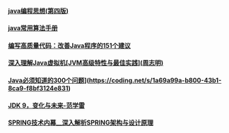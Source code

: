 ####  [java编程思想(第四版)](https://coding.net/s/cfe4b71c-f0bd-4fb5-bf04-4bc1c0b3be1b)
####  [java常用算法手册](https://coding.net/s/9f1eda0a-f208-4d06-b83c-99a56748ea1e)
####  [编写高质量代码：改善Java程序的151个建议](https://coding.net/s/346608fd-1bce-4f5c-a4ca-889e3a7e123f)
####  [深入理解Java虚拟机\[JVM高级特性与最佳实践\](周志明)](https://coding.net/s/e99d73b2-efbd-4284-9def-339613147cf1)
####  [Java必须知道的300个问题](周志明)](https://coding.net/s/1a69a99a-b800-43b1-8ca9-f8bf3124e831)
####  [JDK 9，变化与未来-范学雷](https://coding.net/s/96a5b3e3-758a-479d-b32a-0d2e45f6fb81)
####  [SPRING技术内幕__深入解析SPRING架构与设计原理](https://coding.net/s/cfbafb17-d70d-41f5-a29b-c1f3ba09b154)